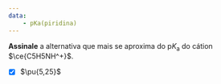 ```yaml
---
data:
    - pKa(piridina)
---
```


**Assinale** a alternativa que mais se aproxima do $\mathrm{p}K_\mathrm{a}$ do cátion $\ce{C5H5NH^+}$.

- [x] $\pu{5,25}$
